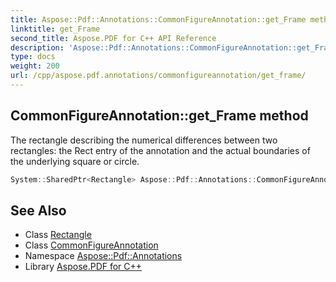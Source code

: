 ```yaml
---
title: Aspose::Pdf::Annotations::CommonFigureAnnotation::get_Frame method
linktitle: get_Frame
second_title: Aspose.PDF for C++ API Reference
description: 'Aspose::Pdf::Annotations::CommonFigureAnnotation::get_Frame method. The rectangle describing the numerical differences between two rectangles: the Rect entry of the annotation and the actual boundaries of the underlying square or circle in C++.'
type: docs
weight: 200
url: /cpp/aspose.pdf.annotations/commonfigureannotation/get_frame/
---
```

## CommonFigureAnnotation::get_Frame method


The rectangle describing the numerical differences between two rectangles: the Rect entry of the annotation and the actual boundaries of the underlying square or circle.

```cpp
System::SharedPtr<Rectangle> Aspose::Pdf::Annotations::CommonFigureAnnotation::get_Frame()
```

## See Also

* Class [Rectangle](../../../aspose.pdf/rectangle/)
* Class [CommonFigureAnnotation](../)
* Namespace [Aspose::Pdf::Annotations](../../)
* Library [Aspose.PDF for C++](../../../)
